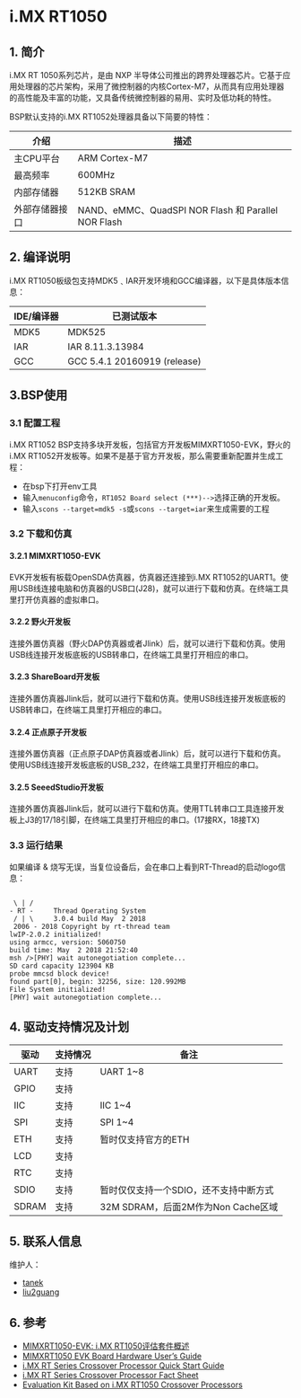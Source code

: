 #  i.MX RT1050

## 1. 简介

i.MX RT 1050系列芯片，是由 NXP 半导体公司推出的跨界处理器芯片。它基于应用处理器的芯片架构，采用了微控制器的内核Cortex-M7，从而具有应用处理器的高性能及丰富的功能，又具备传统微控制器的易用、实时及低功耗的特性。

BSP默认支持的i.MX RT1052处理器具备以下简要的特性：

| 介绍 | 描述 |
| ---- | ---- |
| 主CPU平台 | ARM Cortex-M7 |
| 最高频率 | 600MHz |
| 内部存储器 | 512KB  SRAM |
| 外部存储器接口 | NAND、eMMC、QuadSPI NOR Flash 和 Parallel NOR Flash |

## 2. 编译说明

i.MX RT1050板级包支持MDK5﹑IAR开发环境和GCC编译器，以下是具体版本信息：

| IDE/编译器 | 已测试版本 |
| ---------- | --------- |
| MDK5 | MDK525 |
| IAR | IAR 8.11.3.13984 |
| GCC | GCC 5.4.1 20160919 (release) |

## 3.BSP使用

### 3.1 配置工程

i.MX RT1052 BSP支持多块开发板，包括官方开发板MIMXRT1050-EVK，野火的i.MX RT1052开发板等。如果不是基于官方开发板，那么需要重新配置并生成工程：

- 在bsp下打开env工具
- 输入`menuconfig`命令，`RT1052 Board select (***)-->`选择正确的开发板。
- 输入`scons --target=mdk5 -s`或`scons --target=iar`来生成需要的工程

### 3.2 下载和仿真

#### 3.2.1 MIMXRT1050-EVK

EVK开发板有板载OpenSDA仿真器，仿真器还连接到i.MX RT1052的UART1。使用USB线连接电脑和仿真器的USB口(J28)，就可以进行下载和仿真。在终端工具里打开仿真器的虚拟串口。

#### 3.2.2 野火开发板
连接外置仿真器（野火DAP仿真器或者Jlink）后，就可以进行下载和仿真。使用USB线连接开发板底板的USB转串口，在终端工具里打开相应的串口。

#### 3.2.3 ShareBoard开发板

连接外置仿真器Jlink后，就可以进行下载和仿真。使用USB线连接开发板底板的USB转串口，在终端工具里打开相应的串口。

#### 3.2.4 正点原子开发板

连接外置仿真器（正点原子DAP仿真器或者Jlink）后，就可以进行下载和仿真。使用USB线连接开发板底板的USB_232，在终端工具里打开相应的串口。

#### 3.2.5 SeeedStudio开发板

连接外置仿真器Jlink后，就可以进行下载和仿真。使用TTL转串口工具连接开发板上J3的17/18引脚，在终端工具里打开相应的串口。(17接RX，18接TX)

### 3.3 运行结果

如果编译 & 烧写无误，当复位设备后，会在串口上看到RT-Thread的启动logo信息：

```

 \ | /
- RT -     Thread Operating System
 / | \     3.0.4 build May  2 2018
 2006 - 2018 Copyright by rt-thread team
lwIP-2.0.2 initialized!
using armcc, version: 5060750
build time: May  2 2018 21:52:40
msh />[PHY] wait autonegotiation complete...
SD card capacity 123904 KB
probe mmcsd block device!
found part[0], begin: 32256, size: 120.992MB
File System initialized!
[PHY] wait autonegotiation complete...
```

## 4. 驱动支持情况及计划

| 驱动 | 支持情况  | 备注 |
| ------ | ----  | ------ |
| UART | 支持 | UART 1~8 |
| GPIO | 支持 |  |
| IIC | 支持 | IIC 1~4 |
| SPI | 支持 | SPI 1~4 |
| ETH | 支持 | 暂时仅支持官方的ETH |
| LCD | 支持 |  |
| RTC | 支持 |  |
| SDIO | 支持 | 暂时仅仅支持一个SDIO，还不支持中断方式 |
| SDRAM | 支持 | 32M SDRAM，后面2M作为Non Cache区域 |

## 5. 联系人信息

维护人：

- [tanek](https://github.com/TanekLiang)
- [liu2guang](https://github.com/liu2guang)

## 6. 参考

- [MIMXRT1050-EVK: i.MX RT1050评估套件概述](https://www.nxp.com/cn/products/processors-and-microcontrollers/applications-processors/i.mx-applications-processors/i.mx-rt-series/i.mx-rt1050-evaluation-kit:MIMXRT1050-EVK)
- [MIMXRT1050 EVK Board Hardware User’s Guide ](https://www.nxp.com/docs/en/user-guide/MIMXRT1050EVKHUG.pdf)
- [i.MX RT Series Crossover Processor Quick Start Guide](https://www.nxp.com/docs/en/user-guide/IMXRT1050EVKQSG.pdf)
- [i.MX RT Series Crossover Processor Fact Sheet](https://www.nxp.com/docs/en/fact-sheet/IMXRTSERIESFS.pdf)
- [Evaluation Kit Based on i.MX RT1050 Crossover Processors](https://www.nxp.com/docs/en/fact-sheet/IMXRT1050EVKFS.pdf)
